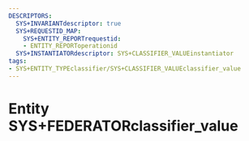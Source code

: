 ```yaml
---
DESCRIPTORS:
  SYS+INVARIANTdescriptor: true
  SYS+REQUESTID_MAP:
    SYS+ENTITY_REPORTrequestid:
    - ENTITY_REPORToperationid
  SYS+INSTANTIATORdescriptor: SYS+CLASSIFIER_VALUEinstantiator
tags:
- SYS+ENTITY_TYPEclassifier/SYS+CLASSIFIER_VALUEclassifier_value
---
```

# Entity SYS+FEDERATORclassifier_value

